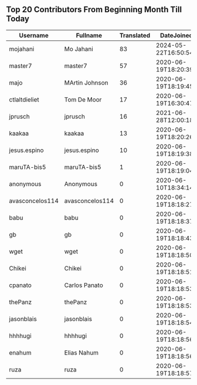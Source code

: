 ## Top 20 Contributors From Beginning Month Till Today ##
|Username|Fullname|Translated|DateJoined|Language|
|--------|--------|----------|----------|-------|
|mojahani|Mo Jahani|83|2024-05-22T16:50:54.|fa|
|master7|master7|57|2020-06-19T18:20:39.|pl|
|majo|MArtin Johnson|36|2020-06-19T18:19:45Z|sv|
|ctlaltdieliet|Tom De Moor|17|2020-06-19T16:30:47Z|nl|
|jprusch|jprusch|16|2021-06-28T12:00:18.|de|
|kaakaa|kaakaa|13|2020-06-19T18:20:26Z|ja|
|jesus.espino|jesus.espino|10|2020-06-19T18:19:38Z||
|maruTA-bis5|maruTA-bis5|1|2020-06-19T18:19:04Z||
|anonymous|Anonymous|0|2020-06-10T18:34:14.||
|avasconcelos114|avasconcelos114|0|2020-06-19T18:18:27Z||
|babu|babu|0|2020-06-19T18:18:37.||
|gb|gb|0|2020-06-19T18:18:43.||
|wget|wget|0|2020-06-19T18:18:50Z|ro|
|Chikei|Chikei|0|2020-06-19T18:18:51Z|zh_Hant|
|cpanato|Carlos Panato|0|2020-06-19T18:18:53Z||
|thePanz|thePanz|0|2020-06-19T18:18:53Z||
|jasonblais|jasonblais|0|2020-06-19T18:18:54Z||
|hhhhugi|hhhhugi|0|2020-06-19T18:18:56.||
|enahum|Elias  Nahum|0|2020-06-19T18:18:56Z|es|
|ruza|ruza|0|2020-06-19T18:18:57.||
